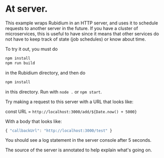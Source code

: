 # At server.

This example wraps Rubidium in an HTTP server, and uses it to schedule requests
to another server in the future. If you have a cluster of microservices, this is
useful to have since it means that other services do not have to keep track of
state (job schedules) or know about time.

To try it out, you must do

```bash
npm install
npm run build
```

in the Rubidium directory, and then do

```bash
npm install
```

in this directory. Run with `node .` or `npm start`.

Try making a request to this server with a URL that looks like:

const URL = `http://localhost:3000/add/${Date.now() + 5000}`

With a body that looks like:

```javascript
{ "callbackUrl": "http://localhost:3000/test" }
```

You should see a log statement in the server console after 5 seconds.

The source of the server is annotated to help explain what's going on.
